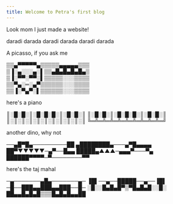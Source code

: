 ```yaml
---
title: Welcome to Petra's first blog
---
```


Look mom I just made a website!

daradi darada 
  daradi darada
    daradi darada

A picasso, if you ask me

▒▒▄▀▀▀▀▀▄▒▒▒▒▒▄▄▄▄▄▒▒▒          
▒▐░▄░░░▄░▌▒▒▄█▄█▄█▄█▄▒          
▒▐░▀▀░▀▀░▌▒▒▒▒▒░░░▒▒▒▒          
▒▒▀▄░═░▄▀▒▒▒▒▒▒░░░▒▒▒▒          
▒▒▐░▀▄▀░▌▒▒▒▒▒▒░░░▒▒▒▒          


here's a piano

║░█░█░║░█░█░█░║░█░█░║
║░█░█░║░█░█░█░║░█░█░║
║░║░║░║░║░║░║░║░║░║░║
╚═╩═╩═╩═╩═╩═╩═╩═╩═╩═╝


another dino, why not

──▄█▀█▄─────────██
▄████████▄───▄▀█▄▄▄▄
██▀▼▼▼▼▼─▄▀──█▄▄
█████▄▲▲▲─▄▄▄▀───▀▄
██████▀▀▀▀─▀────────▀▀

here's the taj mahal

─▄───────▄█▄───────▄─
▐█▌──▄──█████──▄──▐█▌
─█──███▄▄███▄▄███──█─
░█░░█▄█▄█▀▒▀█▄█▄█░░█░
██▄▄█▄█▄█▒▒▒█▄█▄█▄▄██



